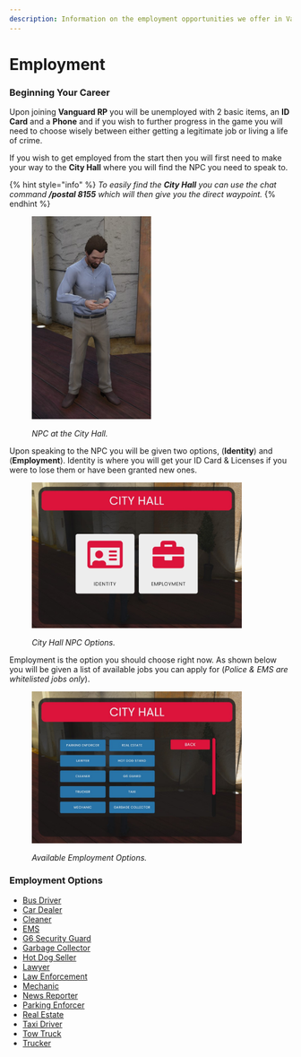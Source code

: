 ```yaml
---
description: Information on the employment opportunities we offer in Vanguard RP.
---
```


# Employment

### Beginning Your Career

Upon joining **Vanguard RP** you will be unemployed with 2 basic items, an **ID Card** and a **Phone** and if you wish to further progress in the game you will need to choose wisely between either getting a legitimate job or living a life of crime.  &#x20;

If you wish to get employed from the start then you will first need to make your way to the **City Hall** where you will find the NPC you need to speak to.

{% hint style="info" %}
_To easily find the **City Hall** you can use the chat command **/postal 8155** which will then give you the direct waypoint._
{% endhint %}

<figure><img src="../../../.gitbook/assets/Screenshot_6.jpg" alt="" width="213"><figcaption><p><em>NPC at the City Hall.</em></p></figcaption></figure>

Upon speaking to the NPC you will be given two options, (**Identity**) and (**Employment**). Identity is where you will get your ID Card & Licenses if you were to lose them or have been granted new ones.

<figure><img src="../../../.gitbook/assets/Screenshot_1.jpg" alt="" width="375"><figcaption><p><em>City Hall NPC Options.</em></p></figcaption></figure>

Employment is the option you should choose right now. As shown below you will be given a list of available jobs you can apply for (_Police & EMS are whitelisted jobs only_).

<figure><img src="../../../.gitbook/assets/Screenshot_2.jpg" alt="" width="375"><figcaption><p><em>Available Employment Options.</em></p></figcaption></figure>

### Employment Options

* [Bus Driver](bus-driver.md)
* [Car Dealer](broken-reference)
* [Cleaner](broken-reference)
* [EMS](ems.md)
* [G6 Security Guard](broken-reference)
* [Garbage Collector](garbage-collector.md)
* [Hot Dog Seller](hot-dog-stand.md)
* [Lawyer](broken-reference)
* [Law Enforcement](broken-reference)
* [Mechanic](broken-reference)
* [News Reporter](news-reporter.md)
* [Parking Enforcer](broken-reference)
* [Real Estate](broken-reference)
* [Taxi Driver](taxi.md)
* [Tow Truck](tow-truck.md)
* [Trucker](trucker.md)
